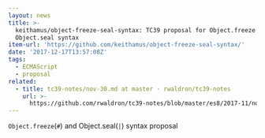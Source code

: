 ```yaml
---
layout: news
title: >-
  keithamus/object-freeze-seal-syntax: TC39 proposal for Object.freeze &
  Object.seal syntax
item-url: 'https://github.com/keithamus/object-freeze-seal-syntax/'
date: '2017-12-17T13:57:08Z'
tags:
  - ECMAScript
  - proposal
related:
  - title: tc39-notes/nov-30.md at master · rwaldron/tc39-notes
    url: >-
      https://github.com/rwaldron/tc39-notes/blob/master/es8/2017-11/nov-30.md#10ivd-objectfreeze--objectseal-syntax-proposal-for-stage-0
---
```

`Object.freeze`(`#`) and Object.seal(`|`) syntax proposal

